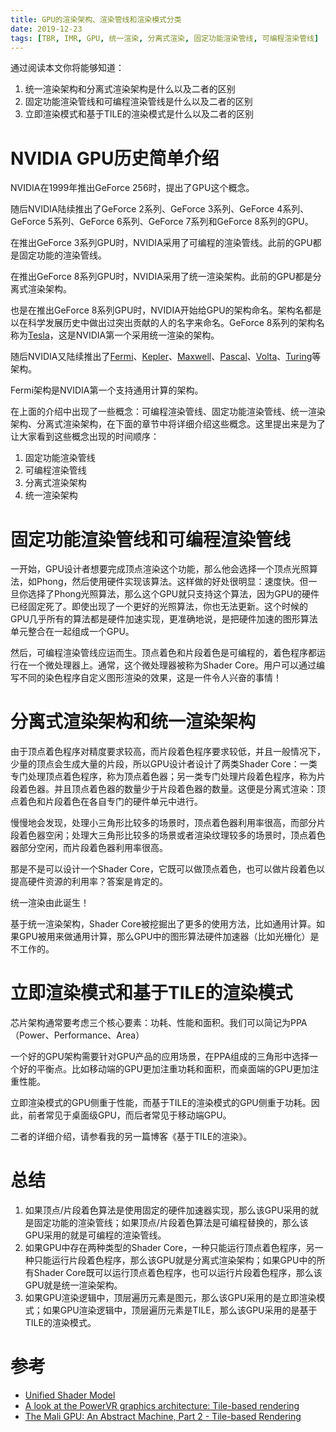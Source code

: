 ```yaml
---
title: GPU的渲染架构、渲染管线和渲染模式分类
date: 2019-12-23
tags: [TBR, IMR, GPU, 统一渲染, 分离式渲染, 固定功能渲染管线, 可编程渲染管线]
---
```


通过阅读本文你将能够知道：
1. 统一渲染架构和分离式渲染架构是什么以及二者的区别
1. 固定功能渲染管线和可编程渲染管线是什么以及二者的区别
1. 立即渲染模式和基于TILE的渲染模式是什么以及二者的区别

# NVIDIA GPU历史简单介绍

NVIDIA在1999年推出GeForce 256时，提出了GPU这个概念。

随后NVIDIA陆续推出了GeForce 2系列、GeForce 3系列、GeForce 4系列、GeForce 5系列、GeForce 6系列、GeForce 7系列和GeForce 8系列的GPU。

在推出GeForce 3系列GPU时，NVIDIA采用了可编程的渲染管线。此前的GPU都是固定功能的渲染管线。

在推出GeForce 8系列GPU时，NVIDIA采用了统一渲染架构。此前的GPU都是分离式渲染架构。

也是在推出GeForce 8系列GPU时，NVIDIA开始给GPU的架构命名。架构名都是以在科学发展历史中做出过突出贡献的人的名字来命名。GeForce 8系列的架构名称为[Tesla](https://en.wikipedia.org/wiki/Tesla_(microarchitecture))，这是NVIDIA第一个采用统一渲染的架构。

随后NVIDIA又陆续推出了[Fermi](https://en.wikipedia.org/wiki/Fermi_(microarchitecture) "Fermi (microarchitecture)")、[Kepler](https://en.wikipedia.org/wiki/Kepler_(microarchitecture) "Kepler (microarchitecture)")、[Maxwell](https://en.wikipedia.org/wiki/Maxwell_(microarchitecture) "Maxwell (microarchitecture)")、[Pascal](https://en.wikipedia.org/wiki/Pascal_(microarchitecture) "Pascal (microarchitecture)")、[Volta](https://en.wikipedia.org/wiki/Volta_(microarchitecture) "Volta (microarchitecture)")、[Turing](https://en.wikipedia.org/wiki/Turing_(microarchitecture) "Turing (microarchitecture)")等架构。

Fermi架构是NVIDIA第一个支持通用计算的架构。

在上面的介绍中出现了一些概念：可编程渲染管线、固定功能渲染管线、统一渲染架构、分离式渲染架构，在下面的章节中将详细介绍这些概念。这里提出来是为了让大家看到这些概念出现的时间顺序：
1. 固定功能渲染管线
1. 可编程渲染管线
1. 分离式渲染架构
1. 统一渲染架构

# 固定功能渲染管线和可编程渲染管线

一开始，GPU设计者想要完成顶点渲染这个功能，那么他会选择一个顶点光照算法，如Phong，然后使用硬件实现该算法。这样做的好处很明显：速度快。但一旦你选择了Phong光照算法，那么这个GPU就只支持这个算法，因为GPU的硬件已经固定死了。即使出现了一个更好的光照算法，你也无法更新。这个时候的GPU几乎所有的算法都是硬件加速实现，更准确地说，是把硬件加速的图形算法单元整合在一起组成一个GPU。

然后，可编程渲染管线应运而生。顶点着色和片段着色是可编程的，着色程序都运行在一个微处理器上。通常，这个微处理器被称为Shader Core。用户可以通过编写不同的染色程序自定义图形渲染的效果，这是一件令人兴奋的事情！

# 分离式渲染架构和统一渲染架构

由于顶点着色程序对精度要求较高，而片段着色程序要求较低，并且一般情况下，少量的顶点会生成大量的片段，所以GPU设计者设计了两类Shader Core：一类专门处理顶点着色程序，称为顶点着色器；另一类专门处理片段着色程序，称为片段着色器。并且顶点着色器的数量少于片段着色器的数量。这便是分离式渲染：顶点着色和片段着色在各自专门的硬件单元中进行。

慢慢地会发现，处理小三角形比较多的场景时，顶点着色器利用率很高，而部分片段着色器空闲；处理大三角形比较多的场景或者渲染纹理较多的场景时，顶点着色器部分空闲，而片段着色器利用率很高。

那是不是可以设计一个Shader Core，它既可以做顶点着色，也可以做片段着色以提高硬件资源的利用率？答案是肯定的。

统一渲染由此诞生！

基于统一渲染架构，Shader Core被挖掘出了更多的使用方法，比如通用计算。如果GPU被用来做通用计算，那么GPU中的图形算法硬件加速器（比如光栅化）是不工作的。

# 立即渲染模式和基于TILE的渲染模式

芯片架构通常要考虑三个核心要素：功耗、性能和面积。我们可以简记为PPA（Power、Performance、Area）

一个好的GPU架构需要针对GPU产品的应用场景，在PPA组成的三角形中选择一个好的平衡点。比如移动端的GPU更加注重功耗和面积，而桌面端的GPU更加注重性能。

立即渲染模式的GPU侧重于性能，而基于TILE的渲染模式的GPU侧重于功耗。因此，前者常见于桌面级GPU，而后者常见于移动端GPU。

二者的详细介绍，请参看我的另一篇博客《基于TILE的渲染》。

# 总结

1. 如果顶点/片段着色算法是使用固定的硬件加速器实现，那么该GPU采用的就是固定功能的渲染管线；如果顶点/片段着色算法是可编程替换的，那么该GPU采用的就是可编程的渲染管线。
1. 如果GPU中存在两种类型的Shader Core，一种只能运行顶点着色程序，另一种只能运行片段着色程序，那么该GPU就是分离式渲染架构；如果GPU中的所有Shader Core既可以运行顶点着色程序，也可以运行片段着色程序，那么该GPU就是统一渲染架构。
1. 如果GPU渲染逻辑中，顶层遍历元素是图元，那么该GPU采用的是立即渲染模式；如果GPU渲染逻辑中，顶层遍历元素是TILE，那么该GPU采用的是基于TILE的渲染模式。

# 参考
- [Unified Shader Model](https://en.wikipedia.org/wiki/Unified_shader_model)
- [A look at the PowerVR graphics architecture: Tile-based rendering](https://www.imgtec.com/blog/a-look-at-the-powervr-graphics-architecture-tile-based-rendering/)
- [The Mali GPU: An Abstract Machine, Part 2 - Tile-based Rendering](https://community.arm.com/developer/tools-software/graphics/b/blog/posts/the-mali-gpu-an-abstract-machine-part-2---tile-based-rendering)

